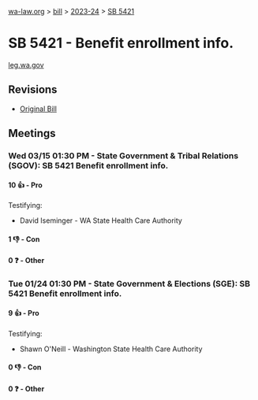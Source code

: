[wa-law.org](/) > [bill](/bill/) > [2023-24](/bill/2023-24/) > [SB 5421](/bill/2023-24/sb/5421/)

# SB 5421 - Benefit enrollment info.
[leg.wa.gov](https://app.leg.wa.gov/billsummary?BillNumber=5421&Year=2023&Initiative=false)

## Revisions
* [Original Bill](1/)

## Meetings
### Wed 03/15 01:30 PM - State Government & Tribal Relations (SGOV): SB 5421 Benefit enrollment info.
#### 10 👍 - Pro
Testifying:
* David Iseminger - WA State Health Care Authority

#### 1 👎 - Con

#### 0 ❓ - Other

### Tue 01/24 01:30 PM - State Government & Elections (SGE): SB 5421 Benefit enrollment info.
#### 9 👍 - Pro
Testifying:
* Shawn O'Neill - Washington State Health Care Authority

#### 0 👎 - Con

#### 0 ❓ - Other
